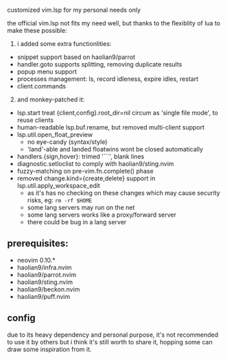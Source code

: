 customized vim.lsp for my personal needs only


the official vim.lsp not fits my need well, but thanks to the flexiblity of lua to make these possible:

1) i added some extra functionlities:
* snippet support based on haolian9/parrot
* handler.goto supports splitting, removing duplicate results
* popup menu support
* processes management: ls, record idleness, expire idles, restart
* client.commands

2) and monkey-patched it:
* lsp.start treat {client,config}.root_dir=nil circum as 'single file mode', to reuse clients
* human-readable lsp.buf.rename, but removed multi-client support
* lsp.util.open_float_preview
    * no eye-candy (syntax/style)
    * 'land'-able and landed floatwins wont be closed automatically
* handlers.{sign,hover}: trimed '```', blank lines
* diagnostic.setloclist to comply with haolian9/sting.nvim
* fuzzy-matching on pre-vim.fn.complete() phase
* removed change.kind={create,delete} support in lsp.util.apply_workspace_edit
    * as it's has no checking on these changes which may cause security risks, eg: `rm -rf $HOME`
    * some lang servers may run on the net
    * some lang servers works like a proxy/forward server
    * there could be bug in a lang server


## prerequisites:
* neovim 0.10.*
* haolian9/infra.nvim
* haolian9/parrot.nvim
* haolian9/sting.nvim
* haolian9/beckon.nvim
* haolian9/puff.nvim


## config
due to its heavy dependency and personal purpose, it's not recommended to use it by others
but i think it's still worth to share it, hopping some can draw some inspiration from it.

